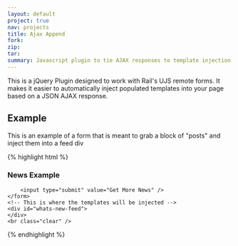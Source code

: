 ```yaml
---
layout: default
project: true
nav: projects
title: Ajax Append
fork:
zip:
tar:
summary: Javascript plugin to tie AJAX responses to template injection
---
```



This is a jQuery Plugin designed to work with Rail's UJS remote forms.
It makes it easier to automatically inject populated templates into your page based on a JSON AJAX response.

## Example

This is an example of a form that is meant to grab a block of "posts" and inject them into a feed div

{% highlight html %}
<!-- Initializing the ajaxAppend plugin -->
<script type="text/javascript">
    $( '#rf1' ).ajaxAppend({
        dataName: 'stories',
        templates: [{
            template: $( "#story-template" ).text(),
            selector: '#whats-new-feed',
            order: 'prepend'
        }],
        formReset: false
    });
</script>

<!-- Template for our news story -->
<script type="underscore-template" id="story-template">
    <% _.each(stories, function( post ) { %>
        <div class="post">
            <h4>{{post.headline}}<span class="date">{{post.date}}</span></h4>
            <p>
                {{post.story}}
            </p>
        </div>
    <% }); %>
</script>

<div id="whats-new">
    <h3>News Example</h3>
    <form id="rf1" data-remote="true" action="get.php" method="post" style="">
        <input type="hidden" name="num" value="0" />
    
        <input type="submit" value="Get More News" />
    </form>
    <!-- This is where the templates will be injected -->
    <div id="whats-new-feed">
    </div>
    <br class="clear" />
</div>
{% endhighlight %}
